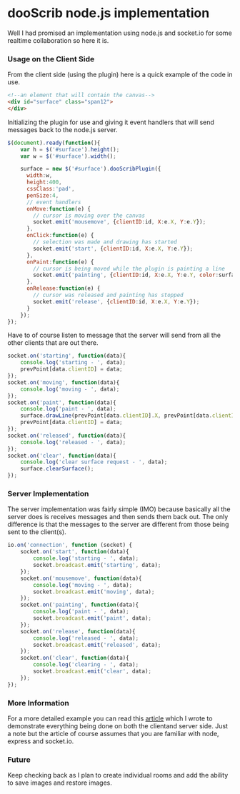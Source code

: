 dooScrib node.js implementation 
=======
Well I had promised an implementation using node.js and socket.io for some realtime collaboration so here it is.

### Usage on the Client Side
From the client side (using the plugin) here is a quick example of the code in use.

```html
<!--an element that will contain the canvas-->
<div id="surface" class="span12">
</div>
```

Initializing the plugin for use and giving it event handlers that will send messages back to the node.js server.
```javascript
$(document).ready(function(){
	var h = $('#surface').height();
	var w = $('#surface').width();

    surface = new $('#surface').dooScribPlugin({
      width:w,
      height:400,
      cssClass:'pad',
      penSize:4,
      // event handlers 
      onMove:function(e) {
      	// cursor is moving over the canvas
        socket.emit('mousemove', {clientID:id, X:e.X, Y:e.Y});
      },
      onClick:function(e) {
      	// selection was made and drawing has started
        socket.emit('start', {clientID:id, X:e.X, Y:e.Y});
      }, 
      onPaint:function(e) {
      	// cursor is being moved while the plugin is painting a line
        socket.emit('painting', {clientID:id, X:e.X, Y:e.Y, color:surface.lineColor(), pen:surface.penSize(), cap:surface.lineCap()});
      },
      onRelease:function(e) {
      	// cursor was released and painting has stopped
        socket.emit('release', {clientID:id, X:e.X, Y:e.Y});
      }
    });
});
```

Have to of course listen to message that the server will send from all the other clients that are out there.
```javascript
socket.on('starting', function(data){
	console.log('starting - ', data);
	prevPoint[data.clientID] = data;
});
socket.on('moving', function(data){
	console.log('moving - ', data);
});
socket.on('paint', function(data){
	console.log('paint - ', data);
	surface.drawLine(prevPoint[data.clientID].X, prevPoint[data.clientID].Y, data.X, data.Y, data.color, data.pen, data.cap);
	prevPoint[data.clientID] = data;
});
socket.on('released', function(data){
	console.log('released - ', data);
});
socket.on('clear', function(data){
	console.log('clear surface request - ', data);
	surface.clearSurface();
});
```
### Server Implementation
The server implementation was fairly simple (IMO) because basically all the server does is receives messages and then sends 
them back out. The only difference is that the messages to the server are different from those being sent to the client(s).

```javascript
io.on('connection', function (socket) {
	socket.on('start', function(data){
		console.log('starting - ', data);
		socket.broadcast.emit('starting', data);
	});	
	socket.on('mousemove', function(data){
		console.log('moving - ', data);
		socket.broadcast.emit('moving', data);
	});
	socket.on('painting', function(data){
		console.log('paint - ', data);
		socket.broadcast.emit('paint', data);
	});
	socket.on('release', function(data){
		console.log('released - ', data);
		socket.broadcast.emit('released', data);
	});
	socket.on('clear', function(data){
		console.log('clearing - ', data);
		socket.broadcast.emit('clear', data);
	});
});
```

### More Information 
For a more detailed example you can read this [article](http://www.codeproject.com/Articles/798498/DooScrib-Collaboration-with-an-HTML-Canvas) 
which I wrote to demonstrate everything being done on both the clientand server side. Just a note but 
the article of course assumes that you are familiar with node, express and socket.io. 

### Future
Keep checking back as I plan to create individual rooms and add the ability to save images and restore images.

